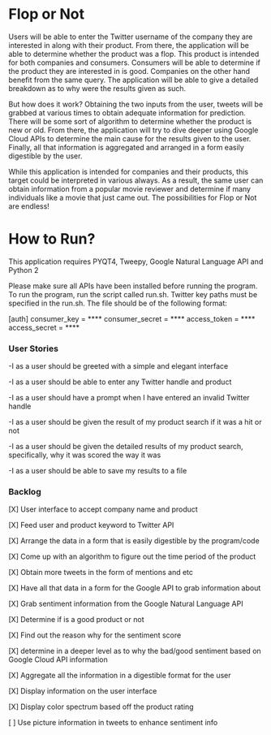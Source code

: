 # Flop or Not

Users will be able to enter the Twitter username of the company they are interested in along with their product. From there, the application will be able to determine whether the product was a flop. This product is intended for both companies and consumers. Consumers will be able to determine if the product they are interested in is good. Companies on the other hand benefit from the same query. The application will be able to give a detailed breakdown as to why were the results given as such.

But how does it work? Obtaining the two inputs from the user, tweets will be grabbed at various times to obtain adequate information for prediction. There will be some sort of algorithm to determine whether the product is new or old. From there, the application will try to dive deeper using Google Cloud APIs to determine the main cause for the results given to the user.  Finally, all that information is aggregated and arranged in a form easily digestible by the user.

While this application is intended for companies and their products, this target could be interpreted in various always. As a result, the same user can obtain information from a popular movie reviewer and determine if many individuals like a movie that just came out. The possibilities for Flop or Not are endless!

# How to Run?
This application requires PYQT4, Tweepy, Google Natural Language API and Python 2



Please make sure all APIs have been installed before running the program. To run the program, run the script called run.sh. Twitter key paths must be specified in the run.sh. The file should be of the following format:

[auth]
consumer_key = ****
consumer_secret = ****
access_token = ****
access_secret = ****

### User Stories

-I as a user should be greeted with a simple and elegant interface

-I as a user should be able to enter any Twitter handle and product

-I as a user should have a prompt when I have entered an invalid Twitter handle

-I as a user should be given the result of my product search if it was a hit or not

-I as a user should be given the detailed results of my product search, specifically, why it was scored the way it was

-I as a user should be able to save my results to a file

### Backlog

[X] User interface to accept company name and product

[X] Feed user and product keyword to Twitter API

[X] Arrange the data in a form that is easily digestible by the program/code

[X] Come up with an algorithm to figure out the time period of the product

[X] Obtain more tweets in the form of mentions and etc

[X] Have all that data in a form for the Google API to grab information about

[X] Grab sentiment information from the Google Natural Language API

[X] Determine if is a good product or not

[X] Find out the reason why for the sentiment score

[X] determine in a deeper level as to why the bad/good sentiment based on Google Cloud API information

[X] Aggregate all the information in a digestible format for the user

[X] Display information on the user interface

[X] Display color spectrum based off the product rating

[ ] Use picture information in tweets to enhance sentiment info
